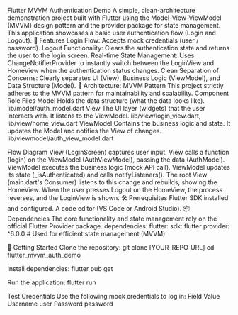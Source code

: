 Flutter MVVM Authentication Demo
A simple, clean-architecture demonstration project built with Flutter using the Model-View-ViewModel (MVVM) design pattern and the provider package for state management. This application showcases a basic user authentication flow (Login and Logout).
🚀 Features
Login Flow: Accepts mock credentials (user / password).
Logout Functionality: Clears the authentication state and returns the user to the login screen.
Real-time State Management: Uses ChangeNotifierProvider to instantly switch between the LoginView and HomeView when the authentication status changes.
Clean Separation of Concerns: Clearly separates UI (View), Business Logic (ViewModel), and Data Structure (Model).
📐 Architecture: MVVM Pattern
This project strictly adheres to the MVVM pattern for maintainability and scalability.
Component
Role
Files
Model
Holds the data structure (what the data looks like).
lib/model/auth_model.dart
View
The UI layer (widgets) that the user interacts with. It listens to the ViewModel.
lib/view/login_view.dart, lib/view/home_view.dart
ViewModel
Contains the business logic and state. It updates the Model and notifies the View of changes.
lib/viewmodel/auth_view_model.dart

Flow Diagram
View (LoginScreen) captures user input.
View calls a function (login) on the ViewModel (AuthViewModel), passing the data (AuthModel).
ViewModel executes the business logic (mock API call).
ViewModel updates its state (_isAuthenticated) and calls notifyListeners().
The root View (main.dart's Consumer) listens to this change and rebuilds, showing the HomeView.
When the user presses Logout on the HomeView, the process reverses, and the LoginView is shown.
🛠️ Prerequisites
Flutter SDK installed and configured.
A code editor (VS Code or Android Studio).
📦 Dependencies
The core functionality and state management rely on the official Flutter Provider package.
dependencies:
  flutter:
    sdk: flutter
  provider: ^6.0.0 # Used for efficient state management (MVVM)

🏃 Getting Started
Clone the repository:
git clone [YOUR_REPO_URL]
cd flutter_mvvm_auth_demo


Install dependencies:
flutter pub get


Run the application:
flutter run


Test Credentials
Use the following mock credentials to log in:
Field
Value
Username
user
Password
password


